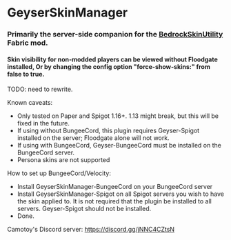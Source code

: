 # GeyserSkinManager

### Primarily the server-side companion for the [BedrockSkinUtility](https://github.com/Camotoy/BedrockSkinUtility) Fabric mod.

#### Skin visibility for non-modded players can be viewed without Floodgate installed, Or by changing the config option "force-show-skins:" from false to true.

TODO: need to rewrite.

Known caveats:

- Only tested on Paper and Spigot 1.16+. 1.13 might break, but this will be fixed in the future.
- If using without BungeeCord, this plugin requires Geyser-Spigot installed on the server; Floodgate alone will not work.
- If using with BungeeCord, Geyser-BungeeCord must be installed on the BungeeCord server.
- Persona skins are not supported

How to set up BungeeCord/Velocity:

- Install GeyserSkinManager-BungeeCord on your BungeeCord server
- Install GeyserSkinManager-Spigot on all Spigot servers you wish to have the skin applied to. It is not required that the plugin be installed to all servers. Geyser-Spigot should not be installed.
- Done.

Camotoy's Discord server: https://discord.gg/jNNC4CZtsN
